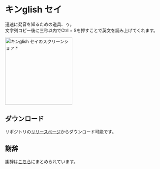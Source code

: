 # キンglish セイ
迅速に発音を知るための道具、ゥ。  
文字列コピー後に三秒以内でCtrl + Sを押すことで英文を読み上げてくれます。

<img width="218" alt="キンglish セイのスクリーンショット" src="https://github.com/tasuren/kinglish-say/assets/45121209/d50d5bfe-196a-4dac-a712-a7669cefaa77">

## ダウンロード
リポジトリの[リリースページ](https://github.com/tasuren/kinglish-say/releases)からダウンロード可能です。

## 謝辞
謝辞は[こちら](https://github.com/tasuren/kinglish-say/blob/main/acknowledgements/README.md)にまとめられています。